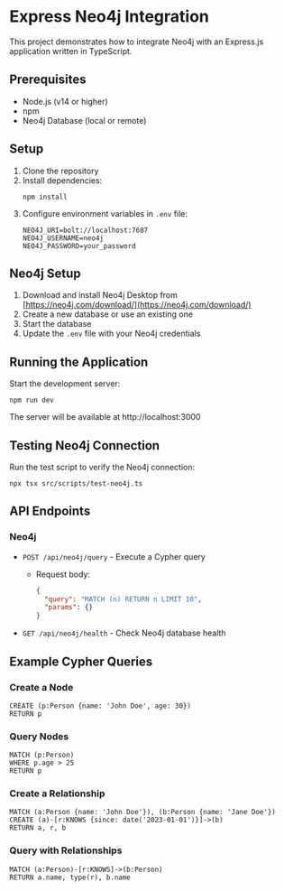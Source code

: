 # Express Neo4j Integration

This project demonstrates how to integrate Neo4j with an Express.js application written in TypeScript.

## Prerequisites

- Node.js (v14 or higher)
- npm
- Neo4j Database (local or remote)

## Setup

1. Clone the repository
2. Install dependencies:
   ```
   npm install
   ```
3. Configure environment variables in `.env` file:
   ```
   NEO4J_URI=bolt://localhost:7687
   NEO4J_USERNAME=neo4j
   NEO4J_PASSWORD=your_password
   ```

## Neo4j Setup

1. Download and install Neo4j Desktop from [https://neo4j.com/download/](https://neo4j.com/download/)
2. Create a new database or use an existing one
3. Start the database
4. Update the `.env` file with your Neo4j credentials

## Running the Application

Start the development server:

```
npm run dev
```

The server will be available at http://localhost:3000

## Testing Neo4j Connection

Run the test script to verify the Neo4j connection:

```
npx tsx src/scripts/test-neo4j.ts
```

## API Endpoints

### Neo4j

- `POST /api/neo4j/query` - Execute a Cypher query
  - Request body:
    ```json
    {
      "query": "MATCH (n) RETURN n LIMIT 10",
      "params": {}
    }
    ```

- `GET /api/neo4j/health` - Check Neo4j database health

## Example Cypher Queries

### Create a Node

```cypher
CREATE (p:Person {name: 'John Doe', age: 30})
RETURN p
```

### Query Nodes

```cypher
MATCH (p:Person)
WHERE p.age > 25
RETURN p
```

### Create a Relationship

```cypher
MATCH (a:Person {name: 'John Doe'}), (b:Person {name: 'Jane Doe'})
CREATE (a)-[r:KNOWS {since: date('2023-01-01')}]->(b)
RETURN a, r, b
```

### Query with Relationships

```cypher
MATCH (a:Person)-[r:KNOWS]->(b:Person)
RETURN a.name, type(r), b.name